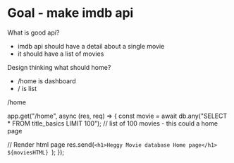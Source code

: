 # Goal - make imdb api

What is good api?
- imdb api should have a detail about a single movie
- it should have a list of movies

Design thinking what should home?
- /home is dashboard
- / is list

/home

app.get("/home", async (res, req) => {
  const movie = await db.any("SELECT * FROM title_basics LIMIT 100"); // list of 100 movies - this could a home page

  // Render html page
  res.send(`<h1>Heggy Movie database Home page</h1>
    ${moviesHTML}
  `);
});